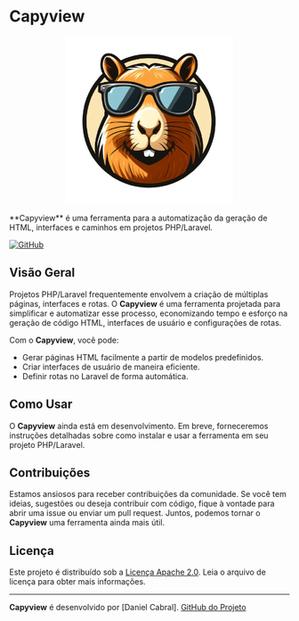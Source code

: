 # Capyview
<p align="center">
  <img width="300" height="300" src="images/capyview.png" alt="Logo do Capyview">
</p>
**Capyview** é uma ferramenta para a automatização da geração de HTML, interfaces e caminhos em projetos PHP/Laravel.

[![GitHub](https://img.shields.io/badge/Licença-Apache%202.0-blue)](https://github.com/danieldemac/capyview/blob/main/LICENSE)

## Visão Geral

Projetos PHP/Laravel frequentemente envolvem a criação de múltiplas páginas, interfaces e rotas. O **Capyview** é uma ferramenta projetada para simplificar e automatizar esse processo, economizando tempo e esforço na geração de código HTML, interfaces de usuário e configurações de rotas.

Com o **Capyview**, você pode:

- Gerar páginas HTML facilmente a partir de modelos predefinidos.
- Criar interfaces de usuário de maneira eficiente.
- Definir rotas no Laravel de forma automática.

## Como Usar

O **Capyview** ainda está em desenvolvimento. Em breve, forneceremos instruções detalhadas sobre como instalar e usar a ferramenta em seu projeto PHP/Laravel.

## Contribuições

Estamos ansiosos para receber contribuições da comunidade. Se você tem ideias, sugestões ou deseja contribuir com código, fique à vontade para abrir uma issue ou enviar um pull request. Juntos, podemos tornar o **Capyview** uma ferramenta ainda mais útil.

## Licença

Este projeto é distribuído sob a [Licença Apache 2.0](https://github.com/danieldemac/capyview/blob/main/LICENSE). Leia o arquivo de licença para obter mais informações.

---

**Capyview** é desenvolvido por [Daniel Cabral]. [GitHub do Projeto](https://github.com/danieldemac/capyview)
